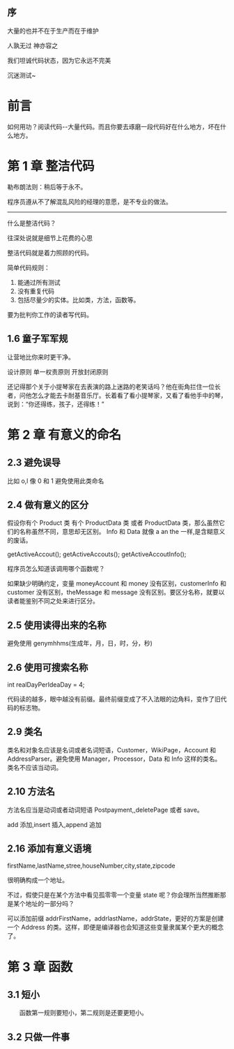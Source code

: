 <!-- 代码整洁之道 -->

## 序

大量的也并不在于生产而在于维护

人孰无过 神亦容之

我们坦诚代码状态，因为它永远不完美

沉迷测试~

# 前言

如何用功？阅读代码--大量代码。而且你要去琢磨一段代码好在什么地方，坏在什么地方。

# 第 1 章 整洁代码

勒布朗法则：稍后等于永不。

程序员遵从不了解混乱风险的经理的意愿，是不专业的做法。

---

什么是整洁代码？

往深处说就是细节上花费的心思

整洁代码就是着力照顾的代码。

简单代码规则：

1. 能通过所有测试
2. 没有重复代码
3. 包括尽量少的实体。比如类，方法，函数等。

要为批判你工作的读者写代码。

## 1.6 童子军军规

让营地比你来时更干净。

设计原则
单一权责原则
开放封闭原则

还记得那个关于小提琴家在去表演的路上迷路的老笑话吗？他在街角拦住一位长者，问他怎么才能去卡耐基音乐厅。长着看了看小提琴家，又看了看他手中的琴，说到：“你还得练，孩子，还得练！”

# 第 2 章 有意义的命名

## 2.3 避免误导

比如 o,l 像 0 和 1 避免使用此类命名

## 2.4 做有意义的区分

假设你有个 Product 类 有个 ProductData 类 或者 ProductData 类，那么虽然它们的名称虽然不同，意思却无区别。
Info 和 Data 就像 a an the 一样,是含糊意义的废话。

getActiveAccout();
getActiveAccouts();
getActiveAccoutInfo();

程序员怎么知道该调用哪个函数呢？

如果缺少明确约定，变量 moneyAccount 和 money 没有区别，customerInfo 和 customer 没有区别，theMessage 和 message 没有区别。要区分名称，就要以读者能鉴别不同之处来进行区分。

## 2.5 使用读得出来的名称

避免使用 genymhhms(生成年，月，日，时，分，秒)

## 2.6 使用可搜索名称

int realDayPerIdeaDay = 4;

代码读的越多，眼中越没有前缀。最终前缀变成了不入法眼的边角料，变作了旧代码的标志物。

## 2.9 类名

类名和对象名应该是名词或者名词短语，Customer，WikiPage，Account 和 AddressParser。避免使用 Manager，Processor，Data 和 Info 这样的类名。类名不应该当动词。

## 2.10 方法名

方法名应当是动词或者动词短语 Postpayment,,deletePage 或者 save。

add 添加,insert 插入,append 追加

## 2.16 添加有意义语境

firstName,lastName,stree,houseNumber,city,state,zipcode

很明确构成一个地址。

不过，假使只是在某个方法中看见孤零零一个变量 state 呢？你会理所当然推断那是某个地址的一部分吗？

可以添加前缀 addrFirstName，addrlastName，addrState，更好的方案是创建一个 Address 的类。这样，即便是编译器也会知道这些变量隶属某个更大的概念了。

# 第 3 章 函数

## 3.1 短小

&emsp;&emsp;函数第一规则要短小，第二规则是还要更短小。

## 3.2 只做一件事
